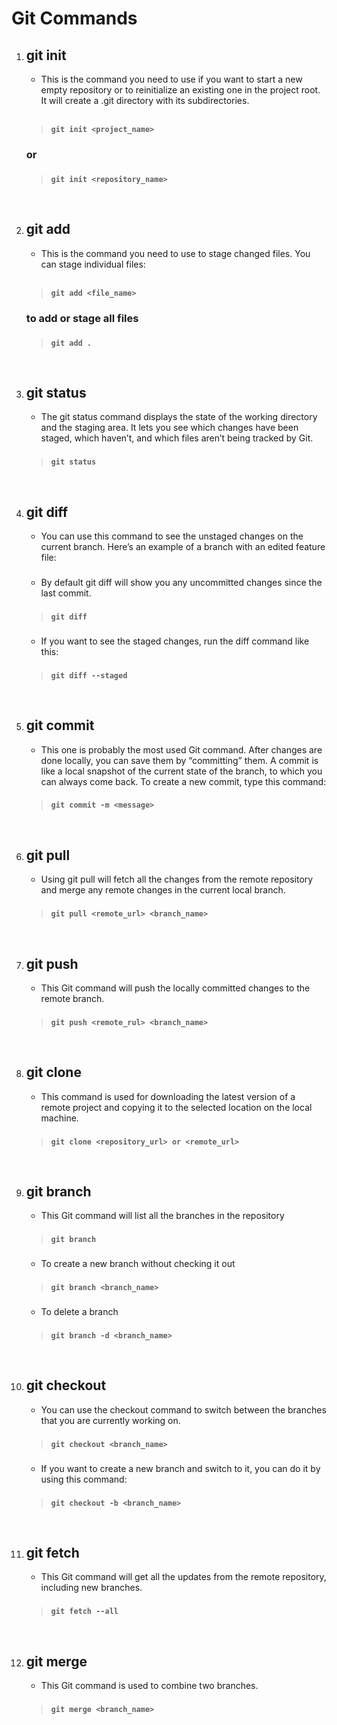 # Git Commands

1. ## git init
   
   - This is the command you need to use if you want to start a new empty repository or to reinitialize an existing one in the project root. It will create a .git directory with its subdirectories.
  
    <br>

    > **`git init <project_name>`**

    ### or
    ###
    
    > **`git init <repository_name>`**

<br>

2. ## git add
   
   - This is the command you need to use to stage changed files. You can stage individual files:
  
    <br>

    > **`git add <file_name>`**
    
    ### to add or stage all files
    ###
    > **`git add .`**

<br>

3. ## git status
   
   - The git status command displays the state of the working directory and the staging area. It lets you see which changes have been staged, which haven’t, and which files aren’t being tracked by Git.
  
    ###

    > **`git status`**

<br>

4. ## git diff
   
   - You can use this command to see the unstaged changes on the current branch. Here’s an example of a branch with an edited feature file:

    ###

   - By default git diff will show you any uncommitted changes since the last commit.
  
    ###

    > **`git diff`**

    ###

    - If you want to see the staged changes, run the diff command like this:

    ###

    > **`git diff --staged`**

<br>

5. ## git commit
   
   - This one is probably the most used Git command. After changes are done locally, you can save them by “committing” them. A commit is like a local snapshot of the current state of the branch, to which you can always come back. To create a new commit, type this command:
  
    ###

    > **`git commit -m <message>`**

<br>

6. ## git pull
   
   - Using git pull will fetch all the changes from the remote repository and merge any remote changes in the current local branch.
  
    ###

    > **`git pull <remote_url> <branch_name>`**

<br>

7. ## git push
   
   - This Git command will push the locally committed changes to the remote branch.
  
    ###

    > **`git push <remote_rul> <branch_name>`**

<br>

8. ## git clone
   
   - This command is used for downloading the latest version of a remote project and copying it to the selected location on the local machine.
  
    ###

    > **`git clone <repository_url> or <remote_url>`**

<br>

9. ## git branch

   - This Git command will list all the branches in the repository
  
    ###

    > **`git branch`**

    ###

    - To create a new branch without checking it out

    ###

    > **`git branch <branch_name>`**

    ###

    - To delete a branch

    ###
    
    > **`git branch -d <branch_name>`**

<br>

10. ## git checkout
    
    - You can use the checkout command to switch between the branches that you are currently working on.
  
    ###

    > **`git checkout <branch_name>`**

    ###

    - If you want to create a new branch and switch to it, you can do it by using this command:

    ###

    > **`git checkout -b <branch_name>`**

<br>

11. ## git fetch
    
    - This Git command will get all the updates from the remote repository, including new branches.
  
    ###

    > **`git fetch --all`**

<br>

12. ## git merge
    
    - This Git command is used to combine two branches.
  
    ###

    > **`git merge <branch_name>`**

<br>